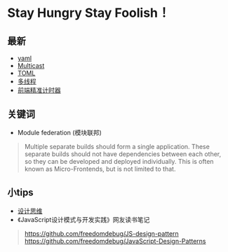 # Stay Hungry Stay Foolish！

## 最新
* [yaml](/files/others/yaml)
* [Multicast](/files/others/Multicast)
* [TOML](https://toml.io/cn/)
* [多线程](/files/others/多线程)
* [前端精准计时器](/files/others/前端精准计时器)


## 关键词

* Module federation (模块联邦)
> Multiple separate builds should form a single application. These separate builds should not have dependencies between each other, so they can be developed and deployed individually. This is often known as Micro-Frontends, but is not limited to that.

## 小tips

* [设计思维](/files/软件设计/设计思维)
* 《JavaScript设计模式与开发实践》网友读书笔记
> https://github.com/freedomdebug/JS-design-pattern
> https://github.com/freedomdebug/JavaScript-Design-Patterns
